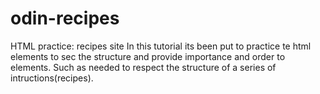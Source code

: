 # odin-recipes
HTML practice: recipes site
In this tutorial its been put to practice te html elements to sec the structure and provide importance and order to elements. Such as needed to respect the structure of a series of intructions(recipes).
